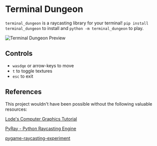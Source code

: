 # Terminal Dungeon

`terminal_dungeon` is a raycasting library for your terminal! `pip install terminal_dungeon` to install and `python -m terminal_dungeon` to play.

![Terminal Dungeon Preview](preview.gif)

## Controls

* `wasdqe` or arrow-keys to move
* `t` to toggle textures
* `esc` to exit

## References

This project wouldn't have been possible without the following valuable resources:

[Lode's Computer Graphics Tutorial](https://lodev.org/cgtutor/raycasting.html)

[PyRay - Python Raycasting Engine](https://github.com/oscr/PyRay)

[pygame-raycasting-experiment](https://github.com/crobertsbmw/pygame-raycasting-experiment/blob/master/raycast.py)
